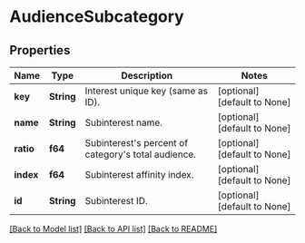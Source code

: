 # AudienceSubcategory

## Properties
Name | Type | Description | Notes
------------ | ------------- | ------------- | -------------
**key** | **String** | Interest unique key (same as ID). | [optional] [default to None]
**name** | **String** | Subinterest name. | [optional] [default to None]
**ratio** | **f64** | Subinterest's percent of category's total audience. | [optional] [default to None]
**index** | **f64** | Subinterest affinity index. | [optional] [default to None]
**id** | **String** | Subinterest ID. | [optional] [default to None]

[[Back to Model list]](../README.md#documentation-for-models) [[Back to API list]](../README.md#documentation-for-api-endpoints) [[Back to README]](../README.md)


